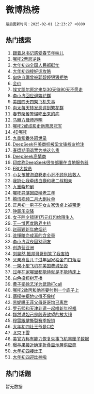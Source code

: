 # 微博热榜

`最后更新时间：2025-02-01 12:23:27 +0800`

## 热门搜索

1. [跟着总书记感受春节年味儿](https://m.weibo.cn/search?containerid=100103type%3D1%26t%3D10%26q%3D%23%E8%B7%9F%E7%9D%80%E6%80%BB%E4%B9%A6%E8%AE%B0%E6%84%9F%E5%8F%97%E6%98%A5%E8%8A%82%E5%B9%B4%E5%91%B3%E5%84%BF%23&stream_entry_id=51&isnewpage=1&extparam=seat%3D1%26c_type%3D51%26q%3D%2523%25E8%25B7%259F%25E7%259D%2580%25E6%2580%25BB%25E4%25B9%25A6%25E8%25AE%25B0%25E6%2584%259F%25E5%258F%2597%25E6%2598%25A5%25E8%258A%2582%25E5%25B9%25B4%25E5%2591%25B3%25E5%2584%25BF%2523%26cate%3D10103%26dgr%3D0%26stream_entry_id%3D51%26pos%3D0%26filter_type%3Drealtimehot%26display_time%3D1738383805%26pre_seqid%3D173838380594201092930151)
1. [哪吒2票房逆跌](https://m.weibo.cn/search?containerid=100103type%3D1%26t%3D10%26q%3D%23%E5%93%AA%E5%90%922%E7%A5%A8%E6%88%BF%E9%80%86%E8%B7%8C%23&stream_entry_id=31&isnewpage=1&extparam=seat%3D1%26flag%3D2%26realpos%3D1%26lcate%3D5001%26c_type%3D31%26pos%3D0%26band_rank%3D1%26cate%3D5001%26dgr%3D0%26filter_type%3Drealtimehot%26stream_entry_id%3D31%26q%3D%2523%25E5%2593%25AA%25E5%2590%25922%25E7%25A5%25A8%25E6%2588%25BF%25E9%2580%2586%25E8%25B7%258C%2523%26display_time%3D1738383805%26pre_seqid%3D173838380594201092930151)
1. [大年初四全国人民都挺忙](https://m.weibo.cn/search?containerid=100103type%3D1%26t%3D10%26q%3D%23%E5%A4%A7%E5%B9%B4%E5%88%9D%E5%9B%9B%E5%85%A8%E5%9B%BD%E4%BA%BA%E6%B0%91%E9%83%BD%E6%8C%BA%E5%BF%99%23&stream_entry_id=31&isnewpage=1&extparam=seat%3D1%26flag%3D0%26realpos%3D2%26lcate%3D5001%26c_type%3D31%26pos%3D1%26band_rank%3D2%26cate%3D5001%26dgr%3D0%26filter_type%3Drealtimehot%26stream_entry_id%3D31%26q%3D%2523%25E5%25A4%25A7%25E5%25B9%25B4%25E5%2588%259D%25E5%259B%259B%25E5%2585%25A8%25E5%259B%25BD%25E4%25BA%25BA%25E6%25B0%2591%25E9%2583%25BD%25E6%258C%25BA%25E5%25BF%2599%2523%26display_time%3D1738383805%26pre_seqid%3D173838380594201092930151)
1. [大年初四接好运攻略](https://m.weibo.cn/search?containerid=100103type%3D1%26t%3D10%26q%3D%23%E5%A4%A7%E5%B9%B4%E5%88%9D%E5%9B%9B%E6%8E%A5%E5%A5%BD%E8%BF%90%E6%94%BB%E7%95%A5%23&stream_entry_id=31&isnewpage=1&extparam=seat%3D1%26flag%3D1%26realpos%3D3%26lcate%3D5001%26c_type%3D31%26pos%3D2%26band_rank%3D3%26cate%3D5001%26dgr%3D0%26filter_type%3Drealtimehot%26stream_entry_id%3D31%26q%3D%2523%25E5%25A4%25A7%25E5%25B9%25B4%25E5%2588%259D%25E5%259B%259B%25E6%258E%25A5%25E5%25A5%25BD%25E8%25BF%2590%25E6%2594%25BB%25E7%2595%25A5%2523%26display_time%3D1738383805%26pre_seqid%3D173838380594201092930151)
1. [向佐自曝曾被郭碧婷狠狠拒绝](https://m.weibo.cn/search?containerid=100103type%3D1%26t%3D10%26q%3D%E5%90%91%E4%BD%90%E8%87%AA%E6%9B%9D%E6%9B%BE%E8%A2%AB%E9%83%AD%E7%A2%A7%E5%A9%B7%E7%8B%A0%E7%8B%A0%E6%8B%92%E7%BB%9D&stream_entry_id=31&isnewpage=1&extparam=seat%3D1%26flag%3D1%26realpos%3D4%26lcate%3D5001%26c_type%3D31%26pos%3D3%26band_rank%3D4%26cate%3D5001%26dgr%3D0%26filter_type%3Drealtimehot%26stream_entry_id%3D31%26q%3D%25E5%2590%2591%25E4%25BD%2590%25E8%2587%25AA%25E6%259B%259D%25E6%259B%25BE%25E8%25A2%25AB%25E9%2583%25AD%25E7%25A2%25A7%25E5%25A9%25B7%25E7%258B%25A0%25E7%258B%25A0%25E6%258B%2592%25E7%25BB%259D%26display_time%3D1738383805%26pre_seqid%3D173838380594201092930151)
1. [金价](https://m.weibo.cn/search?containerid=100103type%3D1%26t%3D10%26q%3D%E9%87%91%E4%BB%B7&stream_entry_id=31&isnewpage=1&extparam=seat%3D1%26flag%3D2%26realpos%3D5%26lcate%3D5001%26c_type%3D31%26pos%3D4%26band_rank%3D5%26cate%3D5001%26dgr%3D0%26filter_type%3Drealtimehot%26stream_entry_id%3D31%26q%3D%25E9%2587%2591%25E4%25BB%25B7%26display_time%3D1738383805%26pre_seqid%3D173838380594201092930151)
1. [埃文凯尔原定来华30天待90天不愿走](https://m.weibo.cn/search?containerid=100103type%3D1%26t%3D10%26q%3D%23%E5%9F%83%E6%96%87%E5%87%AF%E5%B0%94%E5%8E%9F%E5%AE%9A%E6%9D%A5%E5%8D%8E30%E5%A4%A9%E5%BE%8590%E5%A4%A9%E4%B8%8D%E6%84%BF%E8%B5%B0%23&stream_entry_id=31&isnewpage=1&extparam=seat%3D1%26flag%3D1%26realpos%3D6%26lcate%3D5001%26c_type%3D31%26pos%3D5%26band_rank%3D6%26cate%3D5001%26dgr%3D0%26filter_type%3Drealtimehot%26stream_entry_id%3D31%26q%3D%2523%25E5%259F%2583%25E6%2596%2587%25E5%2587%25AF%25E5%25B0%2594%25E5%258E%259F%25E5%25AE%259A%25E6%259D%25A5%25E5%258D%258E30%25E5%25A4%25A9%25E5%25BE%258590%25E5%25A4%25A9%25E4%25B8%258D%25E6%2584%25BF%25E8%25B5%25B0%2523%26display_time%3D1738383805%26pre_seqid%3D173838380594201092930151)
1. [李小冉回应退繁花群](https://m.weibo.cn/search?containerid=100103type%3D1%26t%3D10%26q%3D%23%E6%9D%8E%E5%B0%8F%E5%86%89%E5%9B%9E%E5%BA%94%E9%80%80%E7%B9%81%E8%8A%B1%E7%BE%A4%23&stream_entry_id=31&isnewpage=1&extparam=seat%3D1%26flag%3D2%26realpos%3D7%26lcate%3D5001%26c_type%3D31%26pos%3D6%26band_rank%3D7%26cate%3D5001%26dgr%3D0%26filter_type%3Drealtimehot%26stream_entry_id%3D31%26q%3D%2523%25E6%259D%258E%25E5%25B0%258F%25E5%2586%2589%25E5%259B%259E%25E5%25BA%2594%25E9%2580%2580%25E7%25B9%2581%25E8%258A%25B1%25E7%25BE%25A4%2523%26display_time%3D1738383805%26pre_seqid%3D173838380594201092930151)
1. [美国四天四架飞机失事](https://m.weibo.cn/search?containerid=100103type%3D1%26t%3D10%26q%3D%23%E7%BE%8E%E5%9B%BD%E5%9B%9B%E5%A4%A9%E5%9B%9B%E6%9E%B6%E9%A3%9E%E6%9C%BA%E5%A4%B1%E4%BA%8B%23&stream_entry_id=31&isnewpage=1&extparam=seat%3D1%26flag%3D0%26realpos%3D8%26lcate%3D5001%26c_type%3D31%26pos%3D7%26band_rank%3D8%26cate%3D5001%26dgr%3D0%26filter_type%3Drealtimehot%26stream_entry_id%3D31%26q%3D%2523%25E7%25BE%258E%25E5%259B%25BD%25E5%259B%259B%25E5%25A4%25A9%25E5%259B%259B%25E6%259E%25B6%25E9%25A3%259E%25E6%259C%25BA%25E5%25A4%25B1%25E4%25BA%258B%2523%26display_time%3D1738383805%26pre_seqid%3D173838380594201092930151)
1. [向太每天转发恶评到繁花群](https://m.weibo.cn/search?containerid=100103type%3D1%26t%3D10%26q%3D%E5%90%91%E5%A4%AA%E6%AF%8F%E5%A4%A9%E8%BD%AC%E5%8F%91%E6%81%B6%E8%AF%84%E5%88%B0%E7%B9%81%E8%8A%B1%E7%BE%A4&stream_entry_id=31&isnewpage=1&extparam=seat%3D1%26flag%3D1%26realpos%3D9%26lcate%3D5001%26c_type%3D31%26pos%3D8%26band_rank%3D9%26cate%3D5001%26dgr%3D0%26filter_type%3Drealtimehot%26stream_entry_id%3D31%26q%3D%25E5%2590%2591%25E5%25A4%25AA%25E6%25AF%258F%25E5%25A4%25A9%25E8%25BD%25AC%25E5%258F%2591%25E6%2581%25B6%25E8%25AF%2584%25E5%2588%25B0%25E7%25B9%2581%25E8%258A%25B1%25E7%25BE%25A4%26display_time%3D1738383805%26pre_seqid%3D173838380594201092930151)
1. [春节聚餐警惕吃出来的病](https://m.weibo.cn/search?containerid=100103type%3D1%26t%3D10%26q%3D%23%E6%98%A5%E8%8A%82%E8%81%9A%E9%A4%90%E8%AD%A6%E6%83%95%E5%90%83%E5%87%BA%E6%9D%A5%E7%9A%84%E7%97%85%23&stream_entry_id=31&isnewpage=1&extparam=seat%3D1%26flag%3D1%26realpos%3D10%26lcate%3D5001%26c_type%3D31%26pos%3D9%26band_rank%3D10%26cate%3D5001%26dgr%3D0%26filter_type%3Drealtimehot%26stream_entry_id%3D31%26q%3D%2523%25E6%2598%25A5%25E8%258A%2582%25E8%2581%259A%25E9%25A4%2590%25E8%25AD%25A6%25E6%2583%2595%25E5%2590%2583%25E5%2587%25BA%25E6%259D%25A5%25E7%259A%2584%25E7%2597%2585%2523%26display_time%3D1738383805%26pre_seqid%3D173838380594201092930151)
1. [马丽方律师声明](https://m.weibo.cn/search?containerid=100103type%3D1%26t%3D10%26q%3D%23%E9%A9%AC%E4%B8%BD%E6%96%B9%E5%BE%8B%E5%B8%88%E5%A3%B0%E6%98%8E%23&stream_entry_id=31&isnewpage=1&extparam=seat%3D1%26flag%3D2%26realpos%3D11%26lcate%3D5001%26c_type%3D31%26pos%3D10%26band_rank%3D11%26cate%3D5001%26dgr%3D0%26filter_type%3Drealtimehot%26stream_entry_id%3D31%26q%3D%2523%25E9%25A9%25AC%25E4%25B8%25BD%25E6%2596%25B9%25E5%25BE%258B%25E5%25B8%2588%25E5%25A3%25B0%25E6%2598%258E%2523%26display_time%3D1738383805%26pre_seqid%3D173838380594201092930151)
1. [哪吒2或成影史新票房冠军](https://m.weibo.cn/search?containerid=100103type%3D1%26t%3D10%26q%3D%23%E5%93%AA%E5%90%922%E6%88%96%E6%88%90%E5%BD%B1%E5%8F%B2%E6%96%B0%E7%A5%A8%E6%88%BF%E5%86%A0%E5%86%9B%23&stream_entry_id=31&isnewpage=1&extparam=seat%3D1%26flag%3D0%26realpos%3D12%26lcate%3D5001%26c_type%3D31%26pos%3D11%26band_rank%3D12%26cate%3D5001%26dgr%3D0%26filter_type%3Drealtimehot%26stream_entry_id%3D31%26q%3D%2523%25E5%2593%25AA%25E5%2590%25922%25E6%2588%2596%25E6%2588%2590%25E5%25BD%25B1%25E5%258F%25B2%25E6%2596%25B0%25E7%25A5%25A8%25E6%2588%25BF%25E5%2586%25A0%25E5%2586%259B%2523%26display_time%3D1738383805%26pre_seqid%3D173838380594201092930151)
1. [4D哪吒](https://m.weibo.cn/search?containerid=100103type%3D1%26t%3D10%26q%3D4D%E5%93%AA%E5%90%92&stream_entry_id=31&isnewpage=1&extparam=seat%3D1%26flag%3D1%26realpos%3D13%26lcate%3D5001%26c_type%3D31%26pos%3D12%26band_rank%3D13%26cate%3D5001%26dgr%3D0%26filter_type%3Drealtimehot%26stream_entry_id%3D31%26q%3D4D%25E5%2593%25AA%25E5%2590%2592%26display_time%3D1738383805%26pre_seqid%3D173838380594201092930151)
1. [九重紫番外昭世录](https://m.weibo.cn/search?containerid=100103type%3D1%26t%3D10%26q%3D%23%E4%B9%9D%E9%87%8D%E7%B4%AB%E7%95%AA%E5%A4%96%E6%98%AD%E4%B8%96%E5%BD%95%23&stream_entry_id=31&isnewpage=1&extparam=seat%3D1%26flag%3D1%26realpos%3D14%26lcate%3D5001%26c_type%3D31%26pos%3D13%26band_rank%3D14%26cate%3D5001%26dgr%3D0%26filter_type%3Drealtimehot%26stream_entry_id%3D31%26q%3D%2523%25E4%25B9%259D%25E9%2587%258D%25E7%25B4%25AB%25E7%2595%25AA%25E5%25A4%2596%25E6%2598%25AD%25E4%25B8%2596%25E5%25BD%2595%2523%26display_time%3D1738383805%26pre_seqid%3D173838380594201092930151)
1. [DeepSeek在美商标被梁文锋校友抢注](https://m.weibo.cn/search?containerid=100103type%3D1%26t%3D10%26q%3D%23DeepSeek%E5%9C%A8%E7%BE%8E%E5%95%86%E6%A0%87%E8%A2%AB%E6%A2%81%E6%96%87%E9%94%8B%E6%A0%A1%E5%8F%8B%E6%8A%A2%E6%B3%A8%23&stream_entry_id=31&isnewpage=1&extparam=seat%3D1%26flag%3D0%26realpos%3D15%26lcate%3D5001%26c_type%3D31%26pos%3D14%26band_rank%3D15%26cate%3D5001%26dgr%3D0%26filter_type%3Drealtimehot%26stream_entry_id%3D31%26q%3D%2523DeepSeek%25E5%259C%25A8%25E7%25BE%258E%25E5%2595%2586%25E6%25A0%2587%25E8%25A2%25AB%25E6%25A2%2581%25E6%2596%2587%25E9%2594%258B%25E6%25A0%25A1%25E5%258F%258B%25E6%258A%25A2%25E6%25B3%25A8%2523%26display_time%3D1738383805%26pre_seqid%3D173838380594201092930151)
1. [春运期间退票为啥这么贵](https://m.weibo.cn/search?containerid=100103type%3D1%26t%3D10%26q%3D%23%E6%98%A5%E8%BF%90%E6%9C%9F%E9%97%B4%E9%80%80%E7%A5%A8%E4%B8%BA%E5%95%A5%E8%BF%99%E4%B9%88%E8%B4%B5%23&stream_entry_id=31&isnewpage=1&extparam=seat%3D1%26flag%3D1%26realpos%3D16%26lcate%3D5001%26c_type%3D31%26pos%3D15%26band_rank%3D16%26cate%3D5001%26dgr%3D0%26filter_type%3Drealtimehot%26stream_entry_id%3D31%26q%3D%2523%25E6%2598%25A5%25E8%25BF%2590%25E6%259C%259F%25E9%2597%25B4%25E9%2580%2580%25E7%25A5%25A8%25E4%25B8%25BA%25E5%2595%25A5%25E8%25BF%2599%25E4%25B9%2588%25E8%25B4%25B5%2523%26display_time%3D1738383805%26pre_seqid%3D173838380594201092930151)
1. [DeepSeek高情商](https://m.weibo.cn/search?containerid=100103type%3D1%26t%3D10%26q%3DDeepSeek%E9%AB%98%E6%83%85%E5%95%86&stream_entry_id=31&isnewpage=1&extparam=seat%3D1%26flag%3D0%26realpos%3D17%26lcate%3D5001%26c_type%3D31%26pos%3D16%26band_rank%3D17%26cate%3D5001%26dgr%3D0%26filter_type%3Drealtimehot%26stream_entry_id%3D31%26q%3DDeepSeek%25E9%25AB%2598%25E6%2583%2585%25E5%2595%2586%26display_time%3D1738383805%26pre_seqid%3D173838380594201092930151)
1. [印度称DeepSeek很快部署在当地服务器](https://m.weibo.cn/search?containerid=100103type%3D1%26t%3D10%26q%3D%23%E5%8D%B0%E5%BA%A6%E7%A7%B0DeepSeek%E5%BE%88%E5%BF%AB%E9%83%A8%E7%BD%B2%E5%9C%A8%E5%BD%93%E5%9C%B0%E6%9C%8D%E5%8A%A1%E5%99%A8%23&stream_entry_id=31&isnewpage=1&extparam=seat%3D1%26flag%3D0%26realpos%3D18%26lcate%3D5001%26c_type%3D31%26pos%3D17%26band_rank%3D18%26cate%3D5001%26dgr%3D0%26filter_type%3Drealtimehot%26stream_entry_id%3D31%26q%3D%2523%25E5%258D%25B0%25E5%25BA%25A6%25E7%25A7%25B0DeepSeek%25E5%25BE%2588%25E5%25BF%25AB%25E9%2583%25A8%25E7%25BD%25B2%25E5%259C%25A8%25E5%25BD%2593%25E5%259C%25B0%25E6%259C%258D%25E5%258A%25A1%25E5%2599%25A8%2523%26display_time%3D1738383805%26pre_seqid%3D173838380594201092930151)
1. [FBI大裁员](https://m.weibo.cn/search?containerid=100103type%3D1%26t%3D10%26q%3D%23FBI%E5%A4%A7%E8%A3%81%E5%91%98%23&stream_entry_id=31&isnewpage=1&extparam=seat%3D1%26flag%3D1%26realpos%3D19%26lcate%3D5001%26c_type%3D31%26pos%3D18%26band_rank%3D19%26cate%3D5001%26dgr%3D0%26filter_type%3Drealtimehot%26stream_entry_id%3D31%26q%3D%2523FBI%25E5%25A4%25A7%25E8%25A3%2581%25E5%2591%2598%2523%26display_time%3D1738383805%26pre_seqid%3D173838380594201092930151)
1. [小女孩被海浪卷走小哥不顾危险救人](https://m.weibo.cn/search?containerid=100103type%3D1%26t%3D10%26q%3D%23%E5%B0%8F%E5%A5%B3%E5%AD%A9%E8%A2%AB%E6%B5%B7%E6%B5%AA%E5%8D%B7%E8%B5%B0%E5%B0%8F%E5%93%A5%E4%B8%8D%E9%A1%BE%E5%8D%B1%E9%99%A9%E6%95%91%E4%BA%BA%23&stream_entry_id=31&isnewpage=1&extparam=seat%3D1%26flag%3D32768%26realpos%3D20%26lcate%3D5001%26c_type%3D31%26pos%3D19%26band_rank%3D20%26cate%3D5001%26dgr%3D0%26filter_type%3Drealtimehot%26stream_entry_id%3D31%26q%3D%2523%25E5%25B0%258F%25E5%25A5%25B3%25E5%25AD%25A9%25E8%25A2%25AB%25E6%25B5%25B7%25E6%25B5%25AA%25E5%258D%25B7%25E8%25B5%25B0%25E5%25B0%258F%25E5%2593%25A5%25E4%25B8%258D%25E9%25A1%25BE%25E5%258D%25B1%25E9%2599%25A9%25E6%2595%2591%25E4%25BA%25BA%2523%26display_time%3D1738383805%26pre_seqid%3D173838380594201092930151)
1. [我奶让我牵线白鹿和我二叔相亲](https://m.weibo.cn/search?containerid=100103type%3D1%26t%3D10%26q%3D%23%E6%88%91%E5%A5%B6%E8%AE%A9%E6%88%91%E7%89%B5%E7%BA%BF%E7%99%BD%E9%B9%BF%E5%92%8C%E6%88%91%E4%BA%8C%E5%8F%94%E7%9B%B8%E4%BA%B2%23&stream_entry_id=31&isnewpage=1&extparam=seat%3D1%26flag%3D1%26realpos%3D21%26lcate%3D5001%26c_type%3D31%26pos%3D20%26band_rank%3D21%26cate%3D5001%26dgr%3D0%26filter_type%3Drealtimehot%26stream_entry_id%3D31%26q%3D%2523%25E6%2588%2591%25E5%25A5%25B6%25E8%25AE%25A9%25E6%2588%2591%25E7%2589%25B5%25E7%25BA%25BF%25E7%2599%25BD%25E9%25B9%25BF%25E5%2592%258C%25E6%2588%2591%25E4%25BA%258C%25E5%258F%2594%25E7%259B%25B8%25E4%25BA%25B2%2523%26display_time%3D1738383805%26pre_seqid%3D173838380594201092930151)
1. [九重紫短剧](https://m.weibo.cn/search?containerid=100103type%3D1%26t%3D10%26q%3D%E4%B9%9D%E9%87%8D%E7%B4%AB%E7%9F%AD%E5%89%A7&stream_entry_id=31&isnewpage=1&extparam=seat%3D1%26flag%3D1%26realpos%3D22%26lcate%3D5001%26c_type%3D31%26pos%3D21%26band_rank%3D22%26cate%3D5001%26dgr%3D0%26filter_type%3Drealtimehot%26stream_entry_id%3D31%26q%3D%25E4%25B9%259D%25E9%2587%258D%25E7%25B4%25AB%25E7%259F%25AD%25E5%2589%25A7%26display_time%3D1738383805%26pre_seqid%3D173838380594201092930151)
1. [哪吒导演回应啃老三年](https://m.weibo.cn/search?containerid=100103type%3D1%26t%3D10%26q%3D%23%E5%93%AA%E5%90%92%E5%AF%BC%E6%BC%94%E5%9B%9E%E5%BA%94%E5%95%83%E8%80%81%E4%B8%89%E5%B9%B4%23&stream_entry_id=31&isnewpage=1&extparam=seat%3D1%26flag%3D2%26realpos%3D23%26lcate%3D5001%26c_type%3D31%26pos%3D22%26band_rank%3D23%26cate%3D5001%26dgr%3D0%26filter_type%3Drealtimehot%26stream_entry_id%3D31%26q%3D%2523%25E5%2593%25AA%25E5%2590%2592%25E5%25AF%25BC%25E6%25BC%2594%25E5%259B%259E%25E5%25BA%2594%25E5%2595%2583%25E8%2580%2581%25E4%25B8%2589%25E5%25B9%25B4%2523%26display_time%3D1738383805%26pre_seqid%3D173838380594201092930151)
1. [腾讯视频二月大剧片单](https://m.weibo.cn/search?containerid=100103type%3D1%26t%3D10%26q%3D%23%E8%85%BE%E8%AE%AF%E8%A7%86%E9%A2%91%E4%BA%8C%E6%9C%88%E5%A4%A7%E5%89%A7%E7%89%87%E5%8D%95%23&stream_entry_id=31&isnewpage=1&extparam=seat%3D1%26flag%3D1%26realpos%3D24%26lcate%3D5001%26c_type%3D31%26pos%3D23%26band_rank%3D24%26cate%3D5001%26dgr%3D0%26filter_type%3Drealtimehot%26stream_entry_id%3D31%26q%3D%2523%25E8%2585%25BE%25E8%25AE%25AF%25E8%25A7%2586%25E9%25A2%2591%25E4%25BA%258C%25E6%259C%2588%25E5%25A4%25A7%25E5%2589%25A7%25E7%2589%2587%25E5%258D%2595%2523%26display_time%3D1738383805%26pre_seqid%3D173838380594201092930151)
1. [正月初一男子在女友家饭桌上被带走](https://m.weibo.cn/search?containerid=100103type%3D1%26t%3D10%26q%3D%23%E6%AD%A3%E6%9C%88%E5%88%9D%E4%B8%80%E7%94%B7%E5%AD%90%E5%9C%A8%E5%A5%B3%E5%8F%8B%E5%AE%B6%E9%A5%AD%E6%A1%8C%E4%B8%8A%E8%A2%AB%E5%B8%A6%E8%B5%B0%23&stream_entry_id=31&isnewpage=1&extparam=seat%3D1%26flag%3D0%26realpos%3D25%26lcate%3D5001%26c_type%3D31%26pos%3D24%26band_rank%3D25%26cate%3D5001%26dgr%3D0%26filter_type%3Drealtimehot%26stream_entry_id%3D31%26q%3D%2523%25E6%25AD%25A3%25E6%259C%2588%25E5%2588%259D%25E4%25B8%2580%25E7%2594%25B7%25E5%25AD%2590%25E5%259C%25A8%25E5%25A5%25B3%25E5%258F%258B%25E5%25AE%25B6%25E9%25A5%25AD%25E6%25A1%258C%25E4%25B8%258A%25E8%25A2%25AB%25E5%25B8%25A6%25E8%25B5%25B0%2523%26display_time%3D1738383805%26pre_seqid%3D173838380594201092930151)
1. [钟辰乐空降](https://m.weibo.cn/search?containerid=100103type%3D1%26t%3D10%26q%3D%E9%92%9F%E8%BE%B0%E4%B9%90%E7%A9%BA%E9%99%8D&stream_entry_id=31&isnewpage=1&extparam=seat%3D1%26flag%3D1%26realpos%3D26%26lcate%3D5001%26c_type%3D31%26pos%3D25%26band_rank%3D26%26cate%3D5001%26dgr%3D0%26filter_type%3Drealtimehot%26stream_entry_id%3D31%26q%3D%25E9%2592%259F%25E8%25BE%25B0%25E4%25B9%2590%25E7%25A9%25BA%25E9%2599%258D%26display_time%3D1738383805%26pre_seqid%3D173838380594201092930151)
1. [女子除夕错转1万元红包给陌生人](https://m.weibo.cn/search?containerid=100103type%3D1%26t%3D10%26q%3D%23%E5%A5%B3%E5%AD%90%E9%99%A4%E5%A4%95%E9%94%99%E8%BD%AC1%E4%B8%87%E5%85%83%E7%BA%A2%E5%8C%85%E7%BB%99%E9%99%8C%E7%94%9F%E4%BA%BA%23&stream_entry_id=31&isnewpage=1&extparam=seat%3D1%26flag%3D0%26realpos%3D27%26lcate%3D5001%26c_type%3D31%26pos%3D26%26band_rank%3D27%26cate%3D5001%26dgr%3D0%26filter_type%3Drealtimehot%26stream_entry_id%3D31%26q%3D%2523%25E5%25A5%25B3%25E5%25AD%2590%25E9%2599%25A4%25E5%25A4%2595%25E9%2594%2599%25E8%25BD%25AC1%25E4%25B8%2587%25E5%2585%2583%25E7%25BA%25A2%25E5%258C%2585%25E7%25BB%2599%25E9%2599%258C%25E7%2594%259F%25E4%25BA%25BA%2523%26display_time%3D1738383805%26pre_seqid%3D173838380594201092930151)
1. [王一博再度跨界主持](https://m.weibo.cn/search?containerid=100103type%3D1%26t%3D10%26q%3D%23%E7%8E%8B%E4%B8%80%E5%8D%9A%E5%86%8D%E5%BA%A6%E8%B7%A8%E7%95%8C%E4%B8%BB%E6%8C%81%23&stream_entry_id=31&isnewpage=1&extparam=seat%3D1%26flag%3D1%26realpos%3D28%26lcate%3D5001%26c_type%3D31%26pos%3D27%26band_rank%3D28%26cate%3D5001%26dgr%3D0%26filter_type%3Drealtimehot%26stream_entry_id%3D31%26q%3D%2523%25E7%258E%258B%25E4%25B8%2580%25E5%258D%259A%25E5%2586%258D%25E5%25BA%25A6%25E8%25B7%25A8%25E7%2595%258C%25E4%25B8%25BB%25E6%258C%2581%2523%26display_time%3D1738383805%26pre_seqid%3D173838380594201092930151)
1. [赵丽颖新年放烟花](https://m.weibo.cn/search?containerid=100103type%3D1%26t%3D10%26q%3D%23%E8%B5%B5%E4%B8%BD%E9%A2%96%E6%96%B0%E5%B9%B4%E6%94%BE%E7%83%9F%E8%8A%B1%23&stream_entry_id=31&isnewpage=1&extparam=seat%3D1%26flag%3D1%26realpos%3D29%26lcate%3D5001%26c_type%3D31%26pos%3D28%26band_rank%3D29%26cate%3D5001%26dgr%3D0%26filter_type%3Drealtimehot%26stream_entry_id%3D31%26q%3D%2523%25E8%25B5%25B5%25E4%25B8%25BD%25E9%25A2%2596%25E6%2596%25B0%25E5%25B9%25B4%25E6%2594%25BE%25E7%2583%259F%25E8%258A%25B1%2523%26display_time%3D1738383805%26pre_seqid%3D173838380594201092930151)
1. [谁懂暗恋成真的含金量](https://m.weibo.cn/search?containerid=100103type%3D1%26t%3D10%26q%3D%E8%B0%81%E6%87%82%E6%9A%97%E6%81%8B%E6%88%90%E7%9C%9F%E7%9A%84%E5%90%AB%E9%87%91%E9%87%8F&stream_entry_id=31&isnewpage=1&extparam=seat%3D1%26flag%3D1%26realpos%3D30%26lcate%3D5001%26c_type%3D31%26pos%3D29%26band_rank%3D30%26cate%3D5001%26dgr%3D0%26filter_type%3Drealtimehot%26stream_entry_id%3D31%26q%3D%25E8%25B0%2581%25E6%2587%2582%25E6%259A%2597%25E6%2581%258B%25E6%2588%2590%25E7%259C%259F%25E7%259A%2584%25E5%2590%25AB%25E9%2587%2591%25E9%2587%258F%26display_time%3D1738383805%26pre_seqid%3D173838380594201092930151)
1. [李小冉深夜回怼网友](https://m.weibo.cn/search?containerid=100103type%3D1%26t%3D10%26q%3D%23%E6%9D%8E%E5%B0%8F%E5%86%89%E6%B7%B1%E5%A4%9C%E5%9B%9E%E6%80%BC%E7%BD%91%E5%8F%8B%23&stream_entry_id=31&isnewpage=1&extparam=seat%3D1%26flag%3D0%26realpos%3D31%26lcate%3D5001%26c_type%3D31%26pos%3D30%26band_rank%3D31%26cate%3D5001%26dgr%3D0%26filter_type%3Drealtimehot%26stream_entry_id%3D31%26q%3D%2523%25E6%259D%258E%25E5%25B0%258F%25E5%2586%2589%25E6%25B7%25B1%25E5%25A4%259C%25E5%259B%259E%25E6%2580%25BC%25E7%25BD%2591%25E5%258F%258B%2523%26display_time%3D1738383805%26pre_seqid%3D173838380594201092930151)
1. [创造营亚洲](https://m.weibo.cn/search?containerid=100103type%3D1%26t%3D10%26q%3D%23%E5%88%9B%E9%80%A0%E8%90%A5%E4%BA%9A%E6%B4%B2%23&stream_entry_id=31&isnewpage=1&extparam=seat%3D1%26flag%3D1%26realpos%3D32%26lcate%3D5001%26c_type%3D31%26pos%3D31%26band_rank%3D32%26cate%3D5001%26dgr%3D0%26filter_type%3Drealtimehot%26stream_entry_id%3D31%26q%3D%2523%25E5%2588%259B%25E9%2580%25A0%25E8%2590%25A5%25E4%25BA%259A%25E6%25B4%25B2%2523%26display_time%3D1738383805%26pre_seqid%3D173838380594201092930151)
1. [刘昊然 振邦哥哥别笑了我害怕](https://m.weibo.cn/search?containerid=100103type%3D1%26t%3D10%26q%3D%E5%88%98%E6%98%8A%E7%84%B6+%E6%8C%AF%E9%82%A6%E5%93%A5%E5%93%A5%E5%88%AB%E7%AC%91%E4%BA%86%E6%88%91%E5%AE%B3%E6%80%95&stream_entry_id=31&isnewpage=1&extparam=seat%3D1%26flag%3D0%26realpos%3D33%26lcate%3D5001%26c_type%3D31%26pos%3D32%26band_rank%3D33%26cate%3D5001%26dgr%3D0%26filter_type%3Drealtimehot%26stream_entry_id%3D31%26q%3D%25E5%2588%2598%25E6%2598%258A%25E7%2584%25B6%2520%25E6%258C%25AF%25E9%2582%25A6%25E5%2593%25A5%25E5%2593%25A5%25E5%2588%25AB%25E7%25AC%2591%25E4%25BA%2586%25E6%2588%2591%25E5%25AE%25B3%25E6%2580%2595%26display_time%3D1738383805%26pre_seqid%3D173838380594201092930151)
1. [父亲离世儿子过年回家独坐门口落泪](https://m.weibo.cn/search?containerid=100103type%3D1%26t%3D10%26q%3D%23%E7%88%B6%E4%BA%B2%E7%A6%BB%E4%B8%96%E5%84%BF%E5%AD%90%E8%BF%87%E5%B9%B4%E5%9B%9E%E5%AE%B6%E7%8B%AC%E5%9D%90%E9%97%A8%E5%8F%A3%E8%90%BD%E6%B3%AA%23&stream_entry_id=31&isnewpage=1&extparam=seat%3D1%26flag%3D1%26realpos%3D34%26lcate%3D5001%26c_type%3D31%26pos%3D33%26band_rank%3D34%26cate%3D5001%26dgr%3D0%26filter_type%3Drealtimehot%26stream_entry_id%3D31%26q%3D%2523%25E7%2588%25B6%25E4%25BA%25B2%25E7%25A6%25BB%25E4%25B8%2596%25E5%2584%25BF%25E5%25AD%2590%25E8%25BF%2587%25E5%25B9%25B4%25E5%259B%259E%25E5%25AE%25B6%25E7%258B%25AC%25E5%259D%2590%25E9%2597%25A8%25E5%258F%25A3%25E8%2590%25BD%25E6%25B3%25AA%2523%26display_time%3D1738383805%26pre_seqid%3D173838380594201092930151)
1. [一架小型飞机在美国费城坠毁](https://m.weibo.cn/search?containerid=100103type%3D1%26t%3D10%26q%3D%23%E4%B8%80%E6%9E%B6%E5%B0%8F%E5%9E%8B%E9%A3%9E%E6%9C%BA%E5%9C%A8%E7%BE%8E%E5%9B%BD%E8%B4%B9%E5%9F%8E%E5%9D%A0%E6%AF%81%23&stream_entry_id=31&isnewpage=1&extparam=seat%3D1%26flag%3D0%26realpos%3D35%26lcate%3D5001%26c_type%3D31%26pos%3D34%26band_rank%3D35%26cate%3D5001%26dgr%3D0%26filter_type%3Drealtimehot%26stream_entry_id%3D31%26q%3D%2523%25E4%25B8%2580%25E6%259E%25B6%25E5%25B0%258F%25E5%259E%258B%25E9%25A3%259E%25E6%259C%25BA%25E5%259C%25A8%25E7%25BE%258E%25E5%259B%25BD%25E8%25B4%25B9%25E5%259F%258E%25E5%259D%25A0%25E6%25AF%2581%2523%26display_time%3D1738383805%26pre_seqid%3D173838380594201092930151)
1. [过年在家哪里都能待就是不能待床上](https://m.weibo.cn/search?containerid=100103type%3D1%26t%3D10%26q%3D%23%E8%BF%87%E5%B9%B4%E5%9C%A8%E5%AE%B6%E5%93%AA%E9%87%8C%E9%83%BD%E8%83%BD%E5%BE%85%E5%B0%B1%E6%98%AF%E4%B8%8D%E8%83%BD%E5%BE%85%E5%BA%8A%E4%B8%8A%23&stream_entry_id=31&isnewpage=1&extparam=seat%3D1%26flag%3D1%26realpos%3D36%26lcate%3D5001%26c_type%3D31%26pos%3D35%26band_rank%3D36%26cate%3D5001%26dgr%3D0%26filter_type%3Drealtimehot%26stream_entry_id%3D31%26q%3D%2523%25E8%25BF%2587%25E5%25B9%25B4%25E5%259C%25A8%25E5%25AE%25B6%25E5%2593%25AA%25E9%2587%258C%25E9%2583%25BD%25E8%2583%25BD%25E5%25BE%2585%25E5%25B0%25B1%25E6%2598%25AF%25E4%25B8%258D%25E8%2583%25BD%25E5%25BE%2585%25E5%25BA%258A%25E4%25B8%258A%2523%26display_time%3D1738383805%26pre_seqid%3D173838380594201092930151)
1. [白色橄榄树开播](https://m.weibo.cn/search?containerid=100103type%3D1%26t%3D10%26q%3D%23%E7%99%BD%E8%89%B2%E6%A9%84%E6%A6%84%E6%A0%91%E5%BC%80%E6%92%AD%23&stream_entry_id=31&isnewpage=1&extparam=seat%3D1%26flag%3D1%26realpos%3D37%26lcate%3D5001%26c_type%3D31%26pos%3D36%26band_rank%3D37%26cate%3D5001%26dgr%3D0%26filter_type%3Drealtimehot%26stream_entry_id%3D31%26q%3D%2523%25E7%2599%25BD%25E8%2589%25B2%25E6%25A9%2584%25E6%25A6%2584%25E6%25A0%2591%25E5%25BC%2580%25E6%2592%25AD%2523%26display_time%3D1738383805%26pre_seqid%3D173838380594201092930151)
1. [黄子韬徐艺洋为武勋打call](https://m.weibo.cn/search?containerid=100103type%3D1%26t%3D10%26q%3D%E9%BB%84%E5%AD%90%E9%9F%AC%E5%BE%90%E8%89%BA%E6%B4%8B%E4%B8%BA%E6%AD%A6%E5%8B%8B%E6%89%93call&stream_entry_id=31&isnewpage=1&extparam=seat%3D1%26flag%3D1%26realpos%3D38%26lcate%3D5001%26c_type%3D31%26pos%3D37%26band_rank%3D38%26cate%3D5001%26dgr%3D0%26filter_type%3Drealtimehot%26stream_entry_id%3D31%26q%3D%25E9%25BB%2584%25E5%25AD%2590%25E9%259F%25AC%25E5%25BE%2590%25E8%2589%25BA%25E6%25B4%258B%25E4%25B8%25BA%25E6%25AD%25A6%25E5%258B%258B%25E6%2589%2593call%26display_time%3D1738383805%26pre_seqid%3D173838380594201092930151)
1. [哪吒2敖丙和他爸要帅到一个底子上](https://m.weibo.cn/search?containerid=100103type%3D1%26t%3D10%26q%3D%23%E5%93%AA%E5%90%922%E6%95%96%E4%B8%99%E5%92%8C%E4%BB%96%E7%88%B8%E8%A6%81%E5%B8%85%E5%88%B0%E4%B8%80%E4%B8%AA%E5%BA%95%E5%AD%90%E4%B8%8A%23&stream_entry_id=31&isnewpage=1&extparam=seat%3D1%26flag%3D1%26realpos%3D39%26lcate%3D5001%26c_type%3D31%26pos%3D38%26band_rank%3D39%26cate%3D5001%26dgr%3D0%26filter_type%3Drealtimehot%26stream_entry_id%3D31%26q%3D%2523%25E5%2593%25AA%25E5%2590%25922%25E6%2595%2596%25E4%25B8%2599%25E5%2592%258C%25E4%25BB%2596%25E7%2588%25B8%25E8%25A6%2581%25E5%25B8%2585%25E5%2588%25B0%25E4%25B8%2580%25E4%25B8%25AA%25E5%25BA%2595%25E5%25AD%2590%25E4%25B8%258A%2523%26display_time%3D1738383805%26pre_seqid%3D173838380594201092930151)
1. [唐探拍摄地火得不像样](https://m.weibo.cn/search?containerid=100103type%3D1%26t%3D10%26q%3D%23%E5%94%90%E6%8E%A2%E6%8B%8D%E6%91%84%E5%9C%B0%E7%81%AB%E5%BE%97%E4%B8%8D%E5%83%8F%E6%A0%B7%23&stream_entry_id=31&isnewpage=1&extparam=seat%3D1%26flag%3D0%26realpos%3D40%26lcate%3D5001%26c_type%3D31%26pos%3D39%26band_rank%3D40%26cate%3D5001%26dgr%3D0%26filter_type%3Drealtimehot%26stream_entry_id%3D31%26q%3D%2523%25E5%2594%2590%25E6%258E%25A2%25E6%258B%258D%25E6%2591%2584%25E5%259C%25B0%25E7%2581%25AB%25E5%25BE%2597%25E4%25B8%258D%25E5%2583%258F%25E6%25A0%25B7%2523%26display_time%3D1738383805%26pre_seqid%3D173838380594201092930151)
1. [黑妮曝王菲父母哥哥均已离世](https://m.weibo.cn/search?containerid=100103type%3D1%26t%3D10%26q%3D%23%E9%BB%91%E5%A6%AE%E6%9B%9D%E7%8E%8B%E8%8F%B2%E7%88%B6%E6%AF%8D%E5%93%A5%E5%93%A5%E5%9D%87%E5%B7%B2%E7%A6%BB%E4%B8%96%23&stream_entry_id=31&isnewpage=1&extparam=seat%3D1%26flag%3D0%26realpos%3D41%26lcate%3D5001%26c_type%3D31%26pos%3D40%26band_rank%3D41%26cate%3D5001%26dgr%3D0%26filter_type%3Drealtimehot%26stream_entry_id%3D31%26q%3D%2523%25E9%25BB%2591%25E5%25A6%25AE%25E6%259B%259D%25E7%258E%258B%25E8%258F%25B2%25E7%2588%25B6%25E6%25AF%258D%25E5%2593%25A5%25E5%2593%25A5%25E5%259D%2587%25E5%25B7%25B2%25E7%25A6%25BB%25E4%25B8%2596%2523%26display_time%3D1738383805%26pre_seqid%3D173838380594201092930151)
1. [罗云熙和天津非遗一起唱新年祝福](https://m.weibo.cn/search?containerid=100103type%3D1%26t%3D10%26q%3D%23%E7%BD%97%E4%BA%91%E7%86%99%E5%92%8C%E5%A4%A9%E6%B4%A5%E9%9D%9E%E9%81%97%E4%B8%80%E8%B5%B7%E5%94%B1%E6%96%B0%E5%B9%B4%E7%A5%9D%E7%A6%8F%23&stream_entry_id=31&isnewpage=1&extparam=seat%3D1%26flag%3D1%26realpos%3D42%26lcate%3D5001%26c_type%3D31%26pos%3D41%26band_rank%3D42%26cate%3D5001%26dgr%3D0%26filter_type%3Drealtimehot%26stream_entry_id%3D31%26q%3D%2523%25E7%25BD%2597%25E4%25BA%2591%25E7%2586%2599%25E5%2592%258C%25E5%25A4%25A9%25E6%25B4%25A5%25E9%259D%259E%25E9%2581%2597%25E4%25B8%2580%25E8%25B5%25B7%25E5%2594%25B1%25E6%2596%25B0%25E5%25B9%25B4%25E7%25A5%259D%25E7%25A6%258F%2523%26display_time%3D1738383805%26pre_seqid%3D173838380594201092930151)
1. [娜然说妲己是殷寿欲望的放大镜](https://m.weibo.cn/search?containerid=100103type%3D1%26t%3D10%26q%3D%E5%A8%9C%E7%84%B6%E8%AF%B4%E5%A6%B2%E5%B7%B1%E6%98%AF%E6%AE%B7%E5%AF%BF%E6%AC%B2%E6%9C%9B%E7%9A%84%E6%94%BE%E5%A4%A7%E9%95%9C&stream_entry_id=31&isnewpage=1&extparam=seat%3D1%26flag%3D1%26realpos%3D43%26lcate%3D5001%26c_type%3D31%26pos%3D42%26band_rank%3D43%26cate%3D5001%26dgr%3D0%26filter_type%3Drealtimehot%26stream_entry_id%3D31%26q%3D%25E5%25A8%259C%25E7%2584%25B6%25E8%25AF%25B4%25E5%25A6%25B2%25E5%25B7%25B1%25E6%2598%25AF%25E6%25AE%25B7%25E5%25AF%25BF%25E6%25AC%25B2%25E6%259C%259B%25E7%259A%2584%25E6%2594%25BE%25E5%25A4%25A7%25E9%2595%259C%26display_time%3D1738383805%26pre_seqid%3D173838380594201092930151)
1. [穆雷跟腱撕裂赛季报销](https://m.weibo.cn/search?containerid=100103type%3D1%26t%3D10%26q%3D%23%E7%A9%86%E9%9B%B7%E8%B7%9F%E8%85%B1%E6%92%95%E8%A3%82%E8%B5%9B%E5%AD%A3%E6%8A%A5%E9%94%80%23&stream_entry_id=31&isnewpage=1&extparam=seat%3D1%26flag%3D1%26realpos%3D44%26lcate%3D5001%26c_type%3D31%26pos%3D43%26band_rank%3D44%26cate%3D5001%26dgr%3D0%26filter_type%3Drealtimehot%26stream_entry_id%3D31%26q%3D%2523%25E7%25A9%2586%25E9%259B%25B7%25E8%25B7%259F%25E8%2585%25B1%25E6%2592%2595%25E8%25A3%2582%25E8%25B5%259B%25E5%25AD%25A3%25E6%258A%25A5%25E9%2594%2580%2523%26display_time%3D1738383805%26pre_seqid%3D173838380594201092930151)
1. [大年初四灶王爷是C位](https://m.weibo.cn/search?containerid=100103type%3D1%26t%3D10%26q%3D%23%E5%A4%A7%E5%B9%B4%E5%88%9D%E5%9B%9B%E7%81%B6%E7%8E%8B%E7%88%B7%E6%98%AFC%E4%BD%8D%23&stream_entry_id=31&isnewpage=1&extparam=seat%3D1%26flag%3D0%26realpos%3D45%26lcate%3D5001%26c_type%3D31%26pos%3D44%26band_rank%3D45%26cate%3D5001%26dgr%3D0%26filter_type%3Drealtimehot%26stream_entry_id%3D31%26q%3D%2523%25E5%25A4%25A7%25E5%25B9%25B4%25E5%2588%259D%25E5%259B%259B%25E7%2581%25B6%25E7%258E%258B%25E7%2588%25B7%25E6%2598%25AFC%25E4%25BD%258D%2523%26display_time%3D1738383805%26pre_seqid%3D173838380594201092930151)
1. [北京下雪](https://m.weibo.cn/search?containerid=100103type%3D1%26t%3D10%26q%3D%E5%8C%97%E4%BA%AC%E4%B8%8B%E9%9B%AA&stream_entry_id=31&isnewpage=1&extparam=seat%3D1%26flag%3D1%26realpos%3D46%26lcate%3D5001%26c_type%3D31%26pos%3D45%26band_rank%3D46%26cate%3D5001%26dgr%3D0%26filter_type%3Drealtimehot%26stream_entry_id%3D31%26q%3D%25E5%258C%2597%25E4%25BA%25AC%25E4%25B8%258B%25E9%259B%25AA%26display_time%3D1738383805%26pre_seqid%3D173838380594201092930151)
1. [美官方称有能力恢复失事飞机黑匣子数据](https://m.weibo.cn/search?containerid=100103type%3D1%26t%3D10%26q%3D%23%E7%BE%8E%E5%AE%98%E6%96%B9%E7%A7%B0%E6%9C%89%E8%83%BD%E5%8A%9B%E6%81%A2%E5%A4%8D%E5%A4%B1%E4%BA%8B%E9%A3%9E%E6%9C%BA%E9%BB%91%E5%8C%A3%E5%AD%90%E6%95%B0%E6%8D%AE%23&stream_entry_id=31&isnewpage=1&extparam=seat%3D1%26flag%3D0%26realpos%3D47%26lcate%3D5001%26c_type%3D31%26pos%3D46%26band_rank%3D47%26cate%3D5001%26dgr%3D0%26filter_type%3Drealtimehot%26stream_entry_id%3D31%26q%3D%2523%25E7%25BE%258E%25E5%25AE%2598%25E6%2596%25B9%25E7%25A7%25B0%25E6%259C%2589%25E8%2583%25BD%25E5%258A%259B%25E6%2581%25A2%25E5%25A4%258D%25E5%25A4%25B1%25E4%25BA%258B%25E9%25A3%259E%25E6%259C%25BA%25E9%25BB%2591%25E5%258C%25A3%25E5%25AD%2590%25E6%2595%25B0%25E6%258D%25AE%2523%26display_time%3D1738383805%26pre_seqid%3D173838380594201092930151)
1. [曝苹果接近确定折叠显示屏供应商](https://m.weibo.cn/search?containerid=100103type%3D1%26t%3D10%26q%3D%23%E6%9B%9D%E8%8B%B9%E6%9E%9C%E6%8E%A5%E8%BF%91%E7%A1%AE%E5%AE%9A%E6%8A%98%E5%8F%A0%E6%98%BE%E7%A4%BA%E5%B1%8F%E4%BE%9B%E5%BA%94%E5%95%86%23&stream_entry_id=31&isnewpage=1&extparam=seat%3D1%26flag%3D1%26realpos%3D48%26lcate%3D5001%26c_type%3D31%26pos%3D47%26band_rank%3D48%26cate%3D5001%26dgr%3D0%26filter_type%3Drealtimehot%26stream_entry_id%3D31%26q%3D%2523%25E6%259B%259D%25E8%258B%25B9%25E6%259E%259C%25E6%258E%25A5%25E8%25BF%2591%25E7%25A1%25AE%25E5%25AE%259A%25E6%258A%2598%25E5%258F%25A0%25E6%2598%25BE%25E7%25A4%25BA%25E5%25B1%258F%25E4%25BE%259B%25E5%25BA%2594%25E5%2595%2586%2523%26display_time%3D1738383805%26pre_seqid%3D173838380594201092930151)
1. [大年初四接灶王](https://m.weibo.cn/search?containerid=100103type%3D1%26t%3D10%26q%3D%23%E5%A4%A7%E5%B9%B4%E5%88%9D%E5%9B%9B%E6%8E%A5%E7%81%B6%E7%8E%8B%23&stream_entry_id=31&isnewpage=1&extparam=seat%3D1%26flag%3D0%26realpos%3D49%26lcate%3D5001%26c_type%3D31%26pos%3D48%26band_rank%3D49%26cate%3D5001%26dgr%3D0%26filter_type%3Drealtimehot%26stream_entry_id%3D31%26q%3D%2523%25E5%25A4%25A7%25E5%25B9%25B4%25E5%2588%259D%25E5%259B%259B%25E6%258E%25A5%25E7%2581%25B6%25E7%258E%258B%2523%26display_time%3D1738383805%26pre_seqid%3D173838380594201092930151)
1. [大年初四迎灶神啦](https://m.weibo.cn/search?containerid=100103type%3D1%26t%3D10%26q%3D%23%E5%A4%A7%E5%B9%B4%E5%88%9D%E5%9B%9B%E8%BF%8E%E7%81%B6%E7%A5%9E%E5%95%A6%23&stream_entry_id=31&isnewpage=1&extparam=seat%3D1%26flag%3D0%26realpos%3D50%26lcate%3D5001%26c_type%3D31%26pos%3D49%26band_rank%3D50%26cate%3D5001%26dgr%3D0%26filter_type%3Drealtimehot%26stream_entry_id%3D31%26q%3D%2523%25E5%25A4%25A7%25E5%25B9%25B4%25E5%2588%259D%25E5%259B%259B%25E8%25BF%258E%25E7%2581%25B6%25E7%25A5%259E%25E5%2595%25A6%2523%26display_time%3D1738383805%26pre_seqid%3D173838380594201092930151)

## 热门话题

暂无数据
